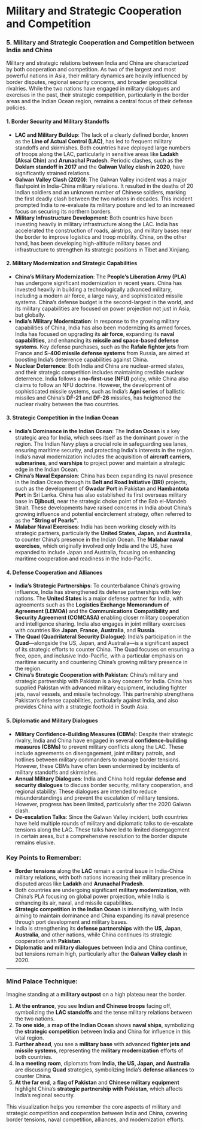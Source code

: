 # Military and Strategic Cooperation and Competition

### **5. Military and Strategic Cooperation and Competition between India and China**

Military and strategic relations between India and China are characterized by both cooperation and competition. As two of the largest and most powerful nations in Asia, their military dynamics are heavily influenced by border disputes, regional security concerns, and broader geopolitical rivalries. While the two nations have engaged in military dialogues and exercises in the past, their strategic competition, particularly in the border areas and the Indian Ocean region, remains a central focus of their defense policies.

#### **1. Border Security and Military Standoffs**
   - **LAC and Military Buildup**: The lack of a clearly defined border, known as the **Line of Actual Control (LAC)**, has led to frequent military standoffs and skirmishes. Both countries have deployed large numbers of troops along the LAC, particularly in sensitive areas like **Ladakh (Aksai Chin)** and **Arunachal Pradesh**. Periodic clashes, such as the **Doklam standoff in 2017** and the **Galwan Valley clash in 2020**, have significantly strained relations.
   - **Galwan Valley Clash (2020)**: The Galwan Valley incident was a major flashpoint in India-China military relations. It resulted in the deaths of 20 Indian soldiers and an unknown number of Chinese soldiers, marking the first deadly clash between the two nations in decades. This incident prompted India to re-evaluate its military posture and led to an increased focus on securing its northern borders.
   - **Military Infrastructure Development**: Both countries have been investing heavily in military infrastructure along the LAC. India has accelerated the construction of roads, airstrips, and military bases near the border to improve logistics and troop mobility. China, on the other hand, has been developing high-altitude military bases and infrastructure to strengthen its strategic positions in Tibet and Xinjiang.

#### **2. Military Modernization and Strategic Capabilities**
   - **China’s Military Modernization**: The **People’s Liberation Army (PLA)** has undergone significant modernization in recent years. China has invested heavily in building a technologically advanced military, including a modern air force, a large navy, and sophisticated missile systems. China’s defense budget is the second-largest in the world, and its military capabilities are focused on power projection not just in Asia, but globally.
   - **India’s Military Modernization**: In response to the growing military capabilities of China, India has also been modernizing its armed forces. India has focused on upgrading its **air force**, expanding its **naval capabilities**, and enhancing its **missile and space-based defense systems**. Key defense purchases, such as the **Rafale fighter jets** from France and **S-400 missile defense systems** from Russia, are aimed at boosting India’s deterrence capabilities against China.
   - **Nuclear Deterrence**: Both India and China are nuclear-armed states, and their strategic competition includes maintaining credible nuclear deterrence. India follows a **no-first-use (NFU)** policy, while China also claims to follow an NFU doctrine. However, the development of sophisticated missile systems, such as India’s **Agni series** of ballistic missiles and China’s **DF-21** and **DF-26** missiles, has heightened the nuclear rivalry between the two countries.

#### **3. Strategic Competition in the Indian Ocean**
   - **India’s Dominance in the Indian Ocean**: The **Indian Ocean** is a key strategic area for India, which sees itself as the dominant power in the region. The Indian Navy plays a crucial role in safeguarding sea lanes, ensuring maritime security, and protecting India's interests in the region. India’s naval modernization includes the acquisition of **aircraft carriers**, **submarines**, and **warships** to project power and maintain a strategic edge in the Indian Ocean.
   - **China’s Naval Expansion**: China has been expanding its naval presence in the Indian Ocean through its **Belt and Road Initiative (BRI)** projects, such as the development of **Gwadar Port** in Pakistan and **Hambantota Port** in Sri Lanka. China has also established its first overseas military base in **Djibouti**, near the strategic choke point of the Bab el-Mandeb Strait. These developments have raised concerns in India about China’s growing influence and potential encirclement strategy, often referred to as the **"String of Pearls"**.
   - **Malabar Naval Exercises**: India has been working closely with its strategic partners, particularly the **United States**, **Japan**, and **Australia**, to counter China’s presence in the Indian Ocean. The **Malabar naval exercises**, which originally involved only India and the US, have expanded to include Japan and Australia, focusing on enhancing maritime cooperation and readiness in the Indo-Pacific.

#### **4. Defense Cooperation and Alliances**
   - **India’s Strategic Partnerships**: To counterbalance China’s growing influence, India has strengthened its defense partnerships with key nations. The **United States** is a major defense partner for India, with agreements such as the **Logistics Exchange Memorandum of Agreement (LEMOA)** and the **Communications Compatibility and Security Agreement (COMCASA)** enabling closer military cooperation and intelligence sharing. India also engages in joint military exercises with countries like **Japan**, **France**, **Australia**, and **Russia**.
   - **The Quad (Quadrilateral Security Dialogue)**: India’s participation in the **Quad**—alongside the US, Japan, and Australia—is a significant aspect of its strategic efforts to counter China. The Quad focuses on ensuring a free, open, and inclusive Indo-Pacific, with a particular emphasis on maritime security and countering China’s growing military presence in the region.
   - **China’s Strategic Cooperation with Pakistan**: China’s military and strategic partnership with Pakistan is a key concern for India. China has supplied Pakistan with advanced military equipment, including fighter jets, naval vessels, and missile technology. This partnership strengthens Pakistan’s defense capabilities, particularly against India, and also provides China with a strategic foothold in South Asia.

#### **5. Diplomatic and Military Dialogues**
   - **Military Confidence-Building Measures (CBMs)**: Despite their strategic rivalry, India and China have engaged in several **confidence-building measures (CBMs)** to prevent military conflicts along the LAC. These include agreements on disengagement, joint military patrols, and hotlines between military commanders to manage border tensions. However, these CBMs have often been undermined by incidents of military standoffs and skirmishes.
   - **Annual Military Dialogues**: India and China hold regular **defense and security dialogues** to discuss border security, military cooperation, and regional stability. These dialogues are intended to reduce misunderstandings and prevent the escalation of military tensions. However, progress has been limited, particularly after the 2020 Galwan clash.
   - **De-escalation Talks**: Since the Galwan Valley incident, both countries have held multiple rounds of military and diplomatic talks to de-escalate tensions along the LAC. These talks have led to limited disengagement in certain areas, but a comprehensive resolution to the border dispute remains elusive.

### **Key Points to Remember**:
   - **Border tensions** along the **LAC** remain a central issue in India-China military relations, with both nations increasing their military presence in disputed areas like **Ladakh** and **Arunachal Pradesh**.
   - Both countries are undergoing significant **military modernization**, with China’s PLA focusing on global power projection, while India is enhancing its air, naval, and missile capabilities.
   - **Strategic competition in the Indian Ocean** is intensifying, with India aiming to maintain dominance and China expanding its naval presence through port development and military bases.
   - India is strengthening its **defense partnerships** with the **US**, **Japan**, **Australia**, and other nations, while China continues its strategic cooperation with **Pakistan**.
   - **Diplomatic and military dialogues** between India and China continue, but tensions remain high, particularly after the **Galwan Valley clash** in 2020.

---

### **Mind Palace Technique**:
Imagine standing at a **military outpost** on a high plateau near the border.

1. **At the entrance**, you see **Indian and Chinese troops** facing off, symbolizing the **LAC standoffs** and the tense military relations between the two nations.
2. **To one side**, a **map of the Indian Ocean** shows **naval ships**, symbolizing the **strategic competition** between India and China for influence in this vital region.
3. **Further ahead**, you see a **military base** with advanced **fighter jets and missile systems**, representing the **military modernization** efforts of both countries.
4. **In a meeting room**, diplomats from **India, the US, Japan, and Australia** are discussing **Quad** strategies, symbolizing India’s **defense alliances** to counter China.
5. **At the far end**, a **flag of Pakistan** and **Chinese military equipment** highlight China’s **strategic partnership with Pakistan**, which affects India’s regional security.

This visualization helps you remember the core aspects of military and strategic competition and cooperation between India and China, covering border tensions, naval competition, alliances, and modernization efforts.
